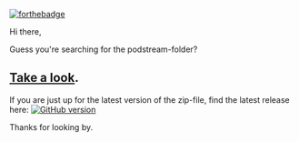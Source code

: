 [![forthebadge](http://forthebadge.com/badges/built-with-love.svg)](http://forthebadge.com)

Hi there,

Guess you're searching for the podstream-folder? 
## [Take a look](plugins/music_service/podstream).

If you are just up for the latest version of the zip-file, find the latest release here:
[![GitHub version](https://badge.fury.io/gh/exetico%2Fvolumio-plugins.svg)](https://github.com/exetico/volumio-plugins/releases/latest)

Thanks for looking by.
